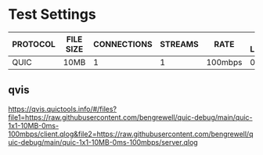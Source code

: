 # Test Settings

|PROTOCOL|FILE SIZE|CONNECTIONS|STREAMS|RATE|ADDED LATENCY|
|---|---|---|---|---|---|
|QUIC|10MB|1|1|100mbps|0ms|

## qvis

https://qvis.quictools.info/#/files?file1=https://raw.githubusercontent.com/bengrewell/quic-debug/main/quic-1x1-10MB-0ms-100mbps/client.qlog&file2=https://raw.githubusercontent.com/bengrewell/quic-debug/main/quic-1x1-10MB-0ms-100mbps/server.qlog
